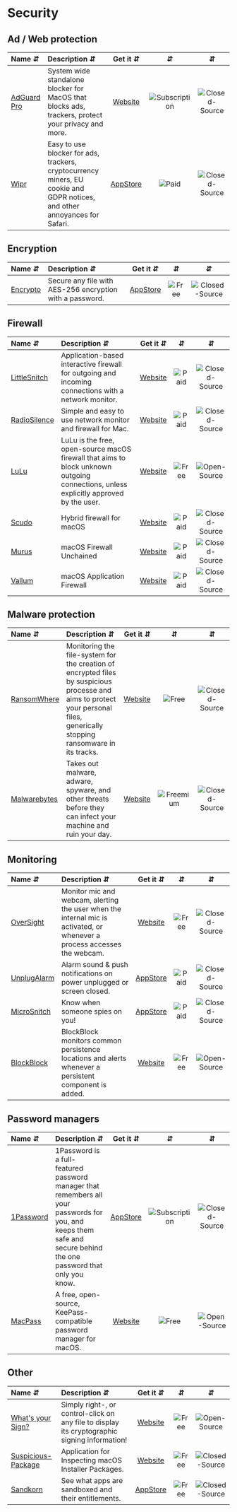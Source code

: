 # Security

## Ad / Web protection
| Name ⇵ | Description ⇵ | Get it ⇵ | ⇵ | ⇵ |
|:-------|:--------------|:--------:|:-:|:-:|
|[AdGuard Pro](https://adguard.com/en/adguard-mac/overview.html)| System wide standalone blocker for MacOS that blocks ads, trackers, protect your privacy and more.|[Website](https://adguard.com/en/adguard-mac/overview.html)|![Subscription](symbols/subscription.svg "Subscription")|![Closed-Source](symbols/closed.svg "Closed-Source")|
|[Wipr](https://giorgiocalderolla.com/wipr.html)| Easy to use blocker for ads, trackers, cryptocurrency miners, EU cookie and GDPR notices, and other annoyances for Safari.|[AppStore](https://apps.apple.com/us/app/wipr/id1320666476?mt=12)|![Paid](symbols/paid.svg "Paid")|![Closed-Source](symbols/closed.svg "Closed-Source")|


## Encryption
| Name ⇵ | Description ⇵ | Get it ⇵ | ⇵ | ⇵ |
|:-------|:--------------|:--------:|:-:|:-:|
|[Encrypto](https://macpaw.com/encrypto)| Secure any file with AES-256 encryption with a password.|[AppStore](https://apps.apple.com/us/app/encrypto-secure-your-files/id935235287)|![Free](symbols/free.svg "Free")|![Closed-Source](symbols/closed.svg "Closed-Source")|


## Firewall
| Name ⇵ | Description ⇵ | Get it ⇵ | ⇵ | ⇵ |
|:-------|:--------------|:--------:|:-:|:-:|
|[LittleSnitch](https://www.obdev.at/products/littlesnitch/)| Application-based interactive firewall for outgoing and incoming connections with a network monitor.|[Website](https://www.obdev.at/products/littlesnitch/)|![Paid](symbols/paid.svg "Paid")|![Closed-Source](symbols/closed.svg "Closed-Source")|
|[RadioSilence](https://radiosilenceapp.com/)| Simple and easy to use network monitor and firewall for Mac.|[Website](https://radiosilenceapp.com/)|![Paid](symbols/paid.svg "Paid")|![Closed-Source](symbols/closed.svg "Closed-Source")|
|[LuLu](https://objective-see.com/products/lulu.html)| LuLu is the free, open-source macOS firewall that aims to block unknown outgoing connections, unless explicitly approved by the user.|[Website](https://objective-see.com/products/lulu.html)|![Free](symbols/free.svg "Free")|![Open-Source](symbols/closed.svg "Closed-Source")|
|[Scudo](https://www.murusfirewall.com/scudo/)| Hybrid firewall for macOS|[Website](https://www.murusfirewall.com/scudo/)|![Paid](symbols/paid.svg "Paid")|![Closed-Source](symbols/closed.svg "Closed-Source")|
|[Murus](https://www.murusfirewall.com/murus/)| macOS Firewall Unchained|[Website](https://www.murusfirewall.com/murus/)|![Paid](symbols/paid.svg "Paid")|![Closed-Source](symbols/closed.svg "Closed-Source")|
|[Vallum](https://www.vallumfirewall.com/)| macOS Application Firewall|[Website](https://www.vallumfirewall.com/)|![Paid](symbols/paid.svg "Paid")|![Closed-Source](symbols/closed.svg "Closed-Source")|

## Malware protection
| Name ⇵ | Description ⇵ | Get it ⇵ | ⇵ | ⇵ |
|:-------|:--------------|:--------:|:-:|:-:|
|[RansomWhere](https://objective-see.com/products/ransomwhere.html)| Monitoring the file-system for the creation of encrypted files by suspicious processe and aims to protect your personal files, generically stopping ransomware in its tracks.|[Website](https://objective-see.com/products/ransomwhere.html)|![Free](symbols/free.svg "Free")|![Closed-Source](symbols/closed.svg "Closed-Source")|
|[Malwarebytes](https://www.malwarebytes.com/mac/)| Takes out malware, adware, spyware, and other threats before they can infect your machine and ruin your day.|[Website](https://www.malwarebytes.com/mac/)|![Freemium](symbols/freemium.svg "Freemium")|![Closed-Source](symbols/closed.svg "Closed-Source")|


## Monitoring
| Name ⇵ | Description ⇵ | Get it ⇵ | ⇵ | ⇵ |
|:-------|:--------------|:--------:|:-:|:-:|
|[OverSight](https://objective-see.com/products/oversight.html)| Monitor mic and webcam, alerting the user when the internal mic is activated, or whenever a process accesses the webcam. |[Website](https://objective-see.com/products/oversight.html)|![Free](symbols/free.svg "Free")|![Closed-Source](symbols/closed.svg "Closed-Source")|
|[UnplugAlarm](https://unplugalarm.app/)| Alarm sound & push notifications on power unplugged or screen closed.|[AppStore](https://itunes.apple.com/app/id1489026302)|![Paid](symbols/paid.svg "Paid")|![Closed-Source](symbols/closed.svg "Closed-Source")|
|[MicroSnitch](https://www.obdev.at/products/microsnitch/index.html)| Know when someone spies on you!|[AppStore](https://apps.apple.com/app/micro-snitch/id972028355?ct=odweb&ls=1&mt=12)|![Paid](symbols/paid.svg "Paid")|![Closed-Source](symbols/closed.svg "Closed-Source")|
|[BlockBlock](https://objective-see.com/products/blockblock.html)| BlockBlock monitors common persistence locations and alerts whenever a persistent component is added.|[Website](https://objective-see.com/products/blockblock.html)|![Free](symbols/free.svg "Free")|![Open-Source](symbols/open.svg "Open-Source")|


## Password managers
| Name ⇵ | Description ⇵ | Get it ⇵ | ⇵ | ⇵ |
|:-------|:--------------|:--------:|:-:|:-:|
|[1Password](https://1password.com/)| 1Password is a full-featured password manager that remembers all your passwords for you, and keeps them safe and secure behind the one password that only you know.|[AppStore](https://apps.apple.com/us/app/1password-7-password-manager/id1333542190?mt=12)|![Subscription](symbols/subscription.svg "Subscription")|![Closed-Source](symbols/closed.svg "Closed-Source")|
|[MacPass](https://macpassapp.org/)| A free, open-source, KeePass-compatible password manager for macOS.|[Website](https://macpassapp.org/)|![Free](symbols/free.svg "Free")|![Open-Source](symbols/open.svg "Open-Source")|


## Other
| Name ⇵ | Description ⇵ | Get it ⇵ | ⇵ | ⇵ |
|:-------|:--------------|:--------:|:-:|:-:|
|[What's your Sign?](https://objective-see.com/products/whatsyoursign.html)| Simply right-, or control-click on any file to display its cryptographic signing information!|[Website](https://objective-see.com/products/whatsyoursign.html)|![Free](symbols/free.svg "Free")|![Open-Source](symbols/open.svg "Open-Source")|
|[Suspicious-Package](https://www.mothersruin.com/software/SuspiciousPackage/)| Application for Inspecting macOS Installer Packages.|[Website](https://www.mothersruin.com/software/SuspiciousPackage/)|![Free](symbols/free.svg "Free")|![Closed-Source](symbols/closed.svg "Closed-Source")|
|[Sandkorn](https://www.peterborgapps.com/sandkorn/)| See what apps are sandboxed and their entitlements.|[AppStore](https://apps.apple.com/app/sandkorn/id1377973524?ls=1&mt=12)|![Free](symbols/free.svg "Free")|![Closed-Source](symbols/closed.svg "Closed-Source")|


